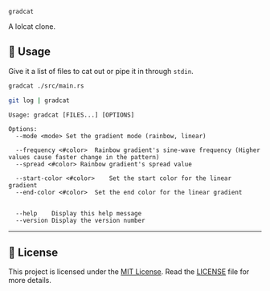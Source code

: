 `gradcat`

A lolcat clone.

<!-- TODO: Screenshot Here -->

## 📘 Usage

Give it a list of files to cat out or pipe it in through `stdin`.

```sh
gradcat ./src/main.rs
```

```sh
git log | gradcat
```

```
Usage: gradcat [FILES...] [OPTIONS]

Options: 
  --mode <mode>	Set the gradient mode (rainbow, linear)

  --frequency <#color>	Rainbow gradient's sine-wave frequency (Higher values cause faster change in the pattern)
  --spread <#color>	Rainbow gradient's spread value

  --start-color <#color>	Set the start color for the linear gradient
  --end-color <#color>	Set the end color for the linear gradient


  --help	Display this help message
  --version	Display the version number
```

---

## 📄 License

This project is licensed under the [MIT License](./LICENSE). Read the [LICENSE](./LICENSE) file for more details.
